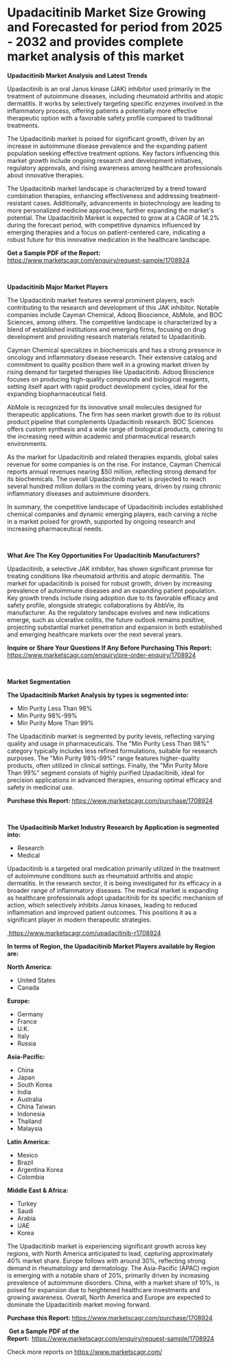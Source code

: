 <p><h1>Upadacitinib Market Size Growing and Forecasted for period from 2025 - 2032 and provides complete market analysis of this market</h1></p><p><strong>Upadacitinib Market Analysis and Latest Trends</strong></p>
<p><p>Upadacitinib is an oral Janus kinase (JAK) inhibitor used primarily in the treatment of autoimmune diseases, including rheumatoid arthritis and atopic dermatitis. It works by selectively targeting specific enzymes involved in the inflammatory process, offering patients a potentially more effective therapeutic option with a favorable safety profile compared to traditional treatments.</p><p>The Upadacitinib market is poised for significant growth, driven by an increase in autoimmune disease prevalence and the expanding patient population seeking effective treatment options. Key factors influencing this market growth include ongoing research and development initiatives, regulatory approvals, and rising awareness among healthcare professionals about innovative therapies.</p><p>The Upadacitinib market landscape is characterized by a trend toward combination therapies, enhancing effectiveness and addressing treatment-resistant cases. Additionally, advancements in biotechnology are leading to more personalized medicine approaches, further expanding the market's potential. The Upadacitinib Market is expected to grow at a CAGR of 14.2% during the forecast period, with competitive dynamics influenced by emerging therapies and a focus on patient-centered care, indicating a robust future for this innovative medication in the healthcare landscape.</p></p>
<p><strong>Get a Sample PDF of the Report:&nbsp;</strong> <a href="https://www.marketscagr.com/enquiry/request-sample/1708924?utm_campaign=1848&utm_medium=2&utm_source=Github&utm_content=ia&utm_term=10012025&utm_id=upadacitinib">https://www.marketscagr.com/enquiry/request-sample/1708924</a></p>
<p>&nbsp;</p>
<p><strong>Upadacitinib Major Market Players</strong></p>
<p><p>The Upadacitinib market features several prominent players, each contributing to the research and development of this JAK inhibitor. Notable companies include Cayman Chemical, Adooq Bioscience, AbMole, and BOC Sciences, among others. The competitive landscape is characterized by a blend of established institutions and emerging firms, focusing on drug development and providing research materials related to Upadacitinib.</p><p>Cayman Chemical specializes in biochemicals and has a strong presence in oncology and inflammatory disease research. Their extensive catalog and commitment to quality position them well in a growing market driven by rising demand for targeted therapies like Upadacitinib. Adooq Bioscience focuses on producing high-quality compounds and biological reagents, setting itself apart with rapid product development cycles, ideal for the expanding biopharmaceutical field.</p><p>AbMole is recognized for its innovative small molecules designed for therapeutic applications. The firm has seen market growth due to its robust product pipeline that complements Upadacitinib research. BOC Sciences offers custom synthesis and a wide range of biological products, catering to the increasing need within academic and pharmaceutical research environments.</p><p>As the market for Upadacitinib and related therapies expands, global sales revenue for some companies is on the rise. For instance, Cayman Chemical reports annual revenues nearing $50 million, reflecting strong demand for its biochemicals. The overall Upadacitinib market is projected to reach several hundred million dollars in the coming years, driven by rising chronic inflammatory diseases and autoimmune disorders.</p><p>In summary, the competitive landscape of Upadacitinib includes established chemical companies and dynamic emerging players, each carving a niche in a market poised for growth, supported by ongoing research and increasing pharmaceutical needs.</p></p>
<p>&nbsp;</p>
<p><strong>What Are The Key Opportunities For Upadacitinib Manufacturers?</strong></p>
<p><p>Upadacitinib, a selective JAK inhibitor, has shown significant promise for treating conditions like rheumatoid arthritis and atopic dermatitis. The market for upadacitinib is poised for robust growth, driven by increasing prevalence of autoimmune diseases and an expanding patient population. Key growth trends include rising adoption due to its favorable efficacy and safety profile, alongside strategic collaborations by AbbVie, its manufacturer. As the regulatory landscape evolves and new indications emerge, such as ulcerative colitis, the future outlook remains positive, projecting substantial market penetration and expansion in both established and emerging healthcare markets over the next several years.</p></p>
<p><strong>Inquire or Share Your Questions If Any Before Purchasing This Report:</strong> <a href="https://www.marketscagr.com/enquiry/pre-order-enquiry/1708924?utm_campaign=1848&utm_medium=2&utm_source=Github&utm_content=ia&utm_term=10012025&utm_id=upadacitinib">https://www.marketscagr.com/enquiry/pre-order-enquiry/1708924</a></p>
<p>&nbsp;</p>
<p><strong>Market Segmentation</strong></p>
<p><strong>The Upadacitinib Market Analysis by types is segmented into:</strong></p>
<p><ul><li>Min Purity Less Than 98%</li><li>Min Purity 98%-99%</li><li>Min Purity More Than 99%</li></ul></p>
<p><p>The Upadacitinib market is segmented by purity levels, reflecting varying quality and usage in pharmaceuticals. The "Min Purity Less Than 98%" category typically includes less refined formulations, suitable for research purposes. The "Min Purity 98%-99%" range features higher-quality products, often utilized in clinical settings. Finally, the "Min Purity More Than 99%" segment consists of highly purified Upadacitinib, ideal for precision applications in advanced therapies, ensuring optimal efficacy and safety in medicinal use.</p></p>
<p><strong>Purchase this Report:&nbsp;</strong><a href="https://www.marketscagr.com/purchase/1708924?utm_campaign=1848&utm_medium=2&utm_source=Github&utm_content=ia&utm_term=10012025&utm_id=upadacitinib">https://www.marketscagr.com/purchase/1708924</a></p>
<p>&nbsp;</p>
<p><strong>The Upadacitinib Market Industry Research by Application is segmented into:</strong></p>
<p><ul><li>Research</li><li>Medical</li></ul></p>
<p><p>Upadacitinib is a targeted oral medication primarily utilized in the treatment of autoimmune conditions such as rheumatoid arthritis and atopic dermatitis. In the research sector, it is being investigated for its efficacy in a broader range of inflammatory diseases. The medical market is expanding as healthcare professionals adopt upadacitinib for its specific mechanism of action, which selectively inhibits Janus kinases, leading to reduced inflammation and improved patient outcomes. This positions it as a significant player in modern therapeutic strategies.</p></p>
<p><a href="https://www.marketscagr.com/upadacitinib-r1708924?utm_campaign=1848&utm_medium=2&utm_source=Github&utm_content=ia&utm_term=10012025&utm_id=upadacitinib">&nbsp;https://www.marketscagr.com/upadacitinib-r1708924</a></p>
<p><strong>In terms of Region, the Upadacitinib Market Players available by Region are:</strong></p>
<p>
    <p> <strong> North America: </strong>
        <ul>
            <li>United States</li>
            <li>Canada</li>
        </ul>
        </p> 
    <p> <strong> Europe: </strong>
        <ul>
            <li>Germany</li>
            <li>France</li>
            <li>U.K.</li>
            <li>Italy</li>
            <li>Russia</li>
        </ul>
        </p> 
    <p> <strong> Asia-Pacific: </strong>
        <ul>
            <li>China</li>
            <li>Japan</li>
            <li>South Korea</li>
            <li>India</li>
            <li>Australia</li>
            <li>China Taiwan</li>
            <li>Indonesia</li>
            <li>Thailand</li>
            <li>Malaysia</li>
        </ul>
        </p> 
    <p> <strong> Latin America: </strong>
        <ul>
            <li>Mexico</li>
            <li>Brazil</li>
            <li>Argentina Korea</li>
            <li>Colombia</li>
        </ul>
        </p> 
    <p> <strong> Middle East & Africa: </strong>
        <ul>
            <li>Turkey</li>
            <li>Saudi</li>
            <li>Arabia</li>
            <li>UAE</li>
            <li>Korea</li>
        </ul>
    </p>
    </p>
<p><p>The Upadacitinib market is experiencing significant growth across key regions, with North America anticipated to lead, capturing approximately 40% market share. Europe follows with around 30%, reflecting strong demand in rheumatology and dermatology. The Asia-Pacific (APAC) region is emerging with a notable share of 20%, primarily driven by increasing prevalence of autoimmune disorders. China, with a market share of 10%, is poised for expansion due to heightened healthcare investments and growing awareness. Overall, North America and Europe are expected to dominate the Upadacitinib market moving forward.</p></p>
<p><strong>Purchase this Report: </strong><a href="https://www.marketscagr.com/purchase/1708924?utm_campaign=1848&utm_medium=2&utm_source=Github&utm_content=ia&utm_term=10012025&utm_id=upadacitinib">https://www.marketscagr.com/purchase/1708924</a></p>
<p>&nbsp;<strong>Get a Sample PDF of the Report:&nbsp;&nbsp;</strong><a href="https://www.marketscagr.com/enquiry/request-sample/1708924?utm_campaign=1848&utm_medium=2&utm_source=Github&utm_content=ia&utm_term=10012025&utm_id=upadacitinib">https://www.marketscagr.com/enquiry/request-sample/1708924</a></p>
<p><strong></strong></p>
<p>Check more reports on <a href="https://www.marketscagr.com/?utm_campaign=1848&utm_medium=2&utm_source=Github&utm_content=ia&utm_term=10012025&utm_id=upadacitinib">https://www.marketscagr.com/</a></p>